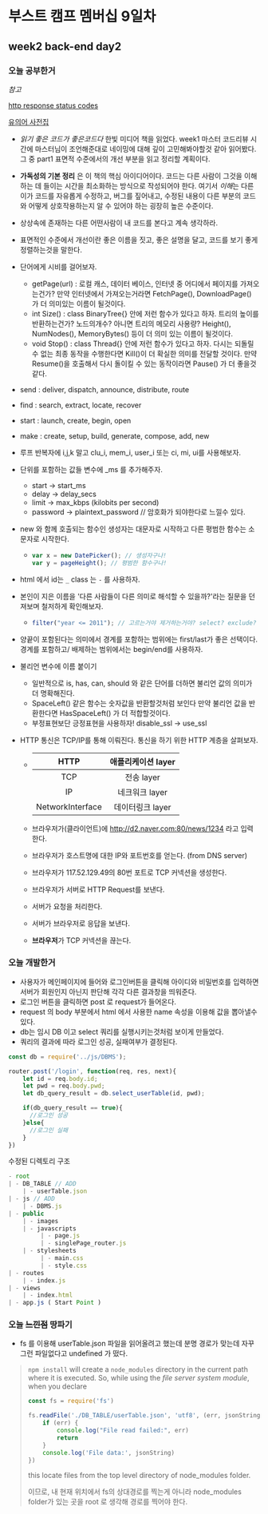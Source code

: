 # 부스트 캠프 멤버십 9일차 

## week2 back-end day2

### 오늘 공부한거 

*참고*

[http response status codes](<https://www.restapitutorial.com/httpstatuscodes.html>)

[유의어 사전집](https://www.thesaurus.com/)

- *읽기 좋은 코드가 좋은코드다* 한빛 미디어 책을 읽었다. week1 마스터 코드리뷰 시간에 마스터님이 조언해준대로 네이밍에 대해 깊이 고민해봐야할것 같아 읽어봤다. 그 중 part1 표면적 수준에서의 개선 부분을 읽고 정리할 계획이다. 

- **가독성의 기본 정리** 은 이 책의 핵심 아이디어이다. 코드는 다른 사람이 그것을 이해하는 데 들이는 시간을 최소화하는 방식으로 작성되어야 한다. 여기서 *이해*는 다른이가 코드를 자유롭게 수정하고, 버그를 짚어내고, 수정된 내용이 다른 부분의 코드와 어떻게 상호작용하는지 알 수 있어야 하는 굉장히 높은 수준이다.

- 상상속에 존재하는 다른 어떤사람이 내 코드를 본다고 계속 생각하라.

- 표면적인 수준에서 개선이란 좋은 이름을 짓고, 좋은 설명을 달고, 코드를 보기 좋게 정렬하는것을 말한다.

- 단어에게 시비를 걸어보자.

  - getPage(url) : 로컬 캐스, 데이터 베이스, 인터넷 중 어디에서 페이지를 가져오는건가? 만약 인터넷에서 가져오는거라면 FetchPage(), DownloadPage() 가 더 의미있는 이름이 될것이다.
  - int Size() :  class BinaryTree{} 안에 저런 함수가 있다고 하자. 트리의 높이를 반환하는건가? 노드의개수? 아니면 트리의 메모리 사용량? Height(), NumNodes(), MemoryBytes() 등이 더 의미 있는 이름이 될것이다.
  - void Stop() : class Thread{} 안에 저런 함수가 있다고 하자. 다시는 되돌릴 수 없는 최종 동작을 수행한다면 Kill()이 더 확실한 의미를 전달할 것이다. 만약 Resume()을 호출해서 다시 돌이킬 수 있는 동작이라면 Pause() 가 더 좋을것 같다.

- send : deliver, dispatch, announce, distribute, route

- find : search, extract, locate, recover

- start : launch, create, begin, open

- make : create, setup, build, generate, compose, add, new

- 루프 반복자에 i,j,k 말고 clu_i, mem_i, user_i 또는 ci, mi, ui를 사용해보자.

- 단위를 포함하는 값들 변수에 _ms 를 추가해주자. 

  - start -> start_ms
  - delay -> delay_secs
  - limit -> max_kbps (kilobits per second)
  - password -> plaintext_password // 암호화가 되야한다로 느낄수 있다.

- new 와 함께 호출되는 함수인 생성자는 대문자로 시작하고 다른 평범한 함수는 소문자로 시작한다.

  - ```javascript
    var x = new DatePicker(); // 생성자구나!
    var y = pageHeight(); // 평범한 함수구나!
    ```

- html 에서 id는 `_` class 는 `-` 를 사용하자.

- 본인이 지은 이름을 '다른 사람들이 다른 의미로 해석할 수 있을까?'라는 질문을 던져보며 철저하게 확인해보자.

  - ```javascript
    filter("year <= 2011"); // 고르는거야 제거하는거야? select? exclude?
    ```

- 양끝이 포함된다는 의미에서 경계를 포함하는 범위에는 first/last가 좋은 선택이다. 경계를 포함하고/ 배제하는 범위에서는 begin/end를 사용하자. 

- 불리언 변수에 이름 붙이기

  - 일반적으로 is, has, can, should 와 같은 단어를 더하면 불리언 값의 의미가 더 명확해진다.
  - SpaceLeft() 같은 함수는 숫자값을 반환할것처럼 보인다 만약 불리언 값을 반환한다면 HasSpaceLeft() 가 더 적합할것이다. 
  - 부정표현보단 긍정표현을 사용하자! disable_ssl -> use_ssl

  

- HTTP 통신은 TCP/IP를 통해 이뤄진다. 통신을 하기 위한 HTTP 계층을 살펴보자. 

  - |       HTTP       | 애플리케이션 layer |
    | :--------------: | :----------------: |
    |       TCP        |     전송 layer     |
    |        IP        |   네크워크 layer   |
    | NetworkInterface |  데이터링크 layer  |

  - 브라우저가(클라이언트)에 http://d2.naver.com:80/news/1234 라고 입력한다.

  - 브라우저가 호스트명에 대한 IP와 포트번호를 얻는다. (from DNS server)

  - 브라우저가 117.52.129.49의 80번 포트로 TCP 커넥션을 생성한다.

  - 브라우저가 서버로 HTTP Request를 보낸다.

  - 서버가 요청을 처리한다.

  - 서버가 브라우저로 응답을 보낸다.

  - **브라우저**가 TCP 커넥션을 끊는다. 

### 오늘 개발한거 

- 사용자가 메인페이지에 들어와 로그인버튼을 클릭해 아이디와 비밀번호를 입력하면 서버가 회원인지 아닌지 판단해 각각 다른 결과창을 띄워준다. 
- 로그인 버튼을 클릭하면 post 로 request가 들어온다. 
- request 의 body 부분에서 html 에서 사용한 name 속성을 이용해 값을 뽑아낼수 있다. 
- db는 임시 DB 이고 select 쿼리를 실행시키는것처럼 보이게 만들었다. 
- 쿼리의 결과에 따라 로그인 성공, 실패여부가 결정된다.

```javascript
const db = require('../js/DBMS');

router.post('/login', function(req, res, next){
	let id = req.body.id;
    let pwd = req.body.pwd;
    let db_query_result = db.select_userTable(id, pwd);

    if(db_query_result == true){
      //로그인 성공
    }else{
      //로그인 실패
    }
})
```

수정된 디렉토리 구조

```javascript
- root
| - DB_TABLE // ADD
	| - userTable.json
| - js // ADD
	| - DBMS.js
| - public
    | - images
    | - javascripts
         | - page.js
         | - singlePage_router.js
    | - stylesheets
         | - main.css
         | - style.css
| - routes
    | - index.js
| - views
    | - index.html
| - app.js ( Start Point )
```



### 오늘 ~~느낀점~~ 땅파기

-  fs 를 이용해 userTable.json 파일을 읽어올려고 했는데 분명 경로가 맞는데 자꾸 그런 파일없다고 undefined 가 떴다. 

> `npm install` will create a `node_modules` directory in the current path where it is executed. So, while using the *file server system module*, when you declare
>
> ```js
> const fs = require('fs')
> 
> fs.readFile('./DB_TABLE/userTable.json', 'utf8', (err, jsonString) => {
>     if (err) {
>         console.log("File read failed:", err)
>         return
>     }
>     console.log('File data:', jsonString) 
> })
> ```
>
> this locate files from the top level directory of node_modules folder.
>
> 이므로, 내 현재 위치에서 fs의 상대경로를 찍는게 아니라 node_modules folder가 있는 곳을 root 로 생각해 경로를 찍어야 한다.

